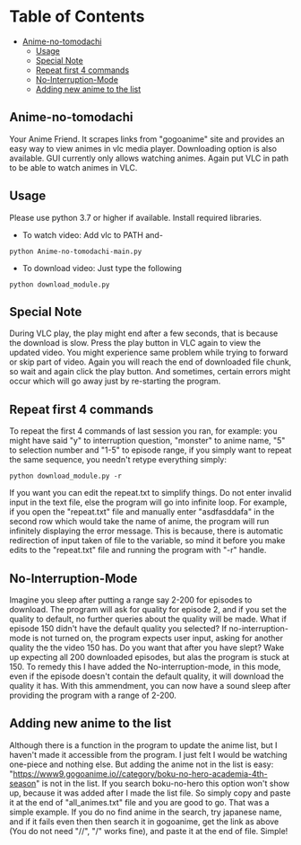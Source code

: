 # Table of Contents
- [Anime-no-tomodachi](#anime-no-tomodachi)
  * [Usage](#usage)
  * [Special Note](#special-note)
  * [Repeat first 4 commands](#repeat-first-4-commands)
  * [No-Interruption-Mode](#no-interruption-mode)
  * [Adding new anime to the list](#adding-new-anime-to-the-list)

## Anime-no-tomodachi
Your Anime Friend. It scrapes links from "gogoanime" site and provides an easy way to view animes in vlc media player. Downloading option is also available. GUI currently only allows watching animes. Again put VLC in path to be able to watch animes in VLC.

## Usage
Please use python 3.7 or higher if available. Install required libraries.
* To watch video:
Add vlc to PATH and-
```
python Anime-no-tomodachi-main.py
```
* To download video:
Just type the following
```
python download_module.py
```

## Special Note
During VLC play, the play might end after a few seconds, that is because the download is slow. Press the play button in VLC again to view the updated video. You might experience same problem while trying to forward or skip part of video. Again you will reach the end of downloaded file chunk, so wait and again click the play button. And sometimes, certain errors might occur which will go away just by re-starting the program.

## Repeat first 4 commands
To repeat the first 4 commands of last session you ran, for example: you might have said "y" to interruption question, "monster" to anime name, "5" to selection number and "1-5" to episode range, if you simply want to repeat the same sequence, you needn't retype everything simply:
```
python download_module.py -r
```
If you want you can edit the repeat.txt to simplify things. Do not enter invalid input in the text file, else the program will go into infinite loop. For example, if you open the "repeat.txt" file and manually enter "asdfasddafa" in the second row which would take the name of anime, the program will run infinitely displaying the error message. This is because, there is automatic redirection of input taken of file to the variable, so mind it before you make edits to the "repeat.txt" file and running the program with "-r" handle.
## No-Interruption-Mode
Imagine you sleep after putting a range say 2-200 for episodes to download. The program will ask for quality for episode 2, and if you set the quality to default, no further queries about the quality will be made. What if episode 150 didn't have the default quality you selected? If no-interruption-mode is not turned on, the program expects user input, asking for another quality the the video 150 has. Do you want that after you have slept? Wake up expecting all 200 downloaded episodes, but alas the program is stuck at 150. To remedy this I have added the No-interruption-mode, in this mode, even if the episode doesn't contain the default quality, it will download the quality it has. With this ammendment, you can now have a sound sleep after providing the program with a range of 2-200.


## Adding new anime to the list
Although there is a function in the program to update the anime list, but I haven't made it accessible from the program. I just felt I would be watching one-piece and nothing else. But adding the anime not in the list is easy:
"https://www9.gogoanime.io//category/boku-no-hero-academia-4th-season" is not in the list. If you search boku-no-hero this option won't show up, because it was added after I made the list file. So simply copy and paste it at the end of "all_animes.txt" file and you are good to go. That was a simple example. If you do no find anime in the search, try japanese name, and if it fails even then then search it in gogoanime, get the link as above (You do not need "//", "/" works fine), and paste it at the end of file. Simple!
